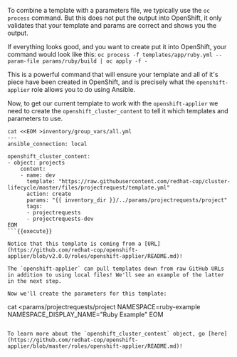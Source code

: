 To combine a template with a parameters file, we typically use the `oc process` command. But this does not put the output into OpenShift, it only validates that your template and params are correct and shows you the output.

If everything looks good, and you want to create put it into OpenShift, your command would look like this: `oc process -f templates/app/ruby.yml --param-file params/ruby/build | oc apply -f -`

This is a powerful command that will ensure your template and all of it's piece have been created in OpenShift, and is precisely what the `openshift-applier` role allows you to do using Ansible.

Now, to get our current template to work with the `openshift-applier` we need to create the `openshift_cluster_content` to tell it which templates and parameters to use.

```
cat <<EOM >inventory/group_vars/all.yml
---
ansible_connection: local

openshift_cluster_content:
- object: projects
    content:
    - name: dev
      template: "https://raw.githubusercontent.com/redhat-cop/cluster-lifecycle/master/files/projectrequest/template.yml"
      action: create
      params: "{{ inventory_dir }}/../params/projectrequests/project"
      tags:
      - projectrequests
      - projectrequests-dev
EOM
```{{execute}}

Notice that this template is coming from a [URL](https://github.com/redhat-cop/openshift-applier/blob/v2.0.0/roles/openshift-applier/README.md)!

The `openshift-applier` can pull templates down from raw GitHub URLs in addition to using local files! We'll see an example of the latter in the next step.

Now we'll create the parameters for this template:

```
cat <<EOM >params/projectrequests/project
NAMESPACE=ruby-example
NAMESPACE_DISPLAY_NAME="Ruby Example"
EOM
```{{execute}}

To learn more about the `openshift_cluster_content` object, go [here](https://github.com/redhat-cop/openshift-applier/blob/master/roles/openshift-applier/README.md)!

